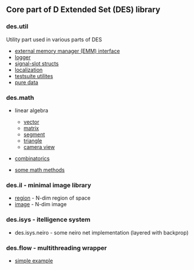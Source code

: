 ## Core part of D Extended Set (DES) library

### des.util

Utility part used in various parts of DES

- [external memory manager (EMM) interface](doc/des/util/emm.md)
- [logger](doc/des/util/logger.md)
- [signal-slot structs](doc/des/util/signal.md)
- [localization](doc/des/util/localization.md)
- [testsuite utilites](doc/des/util/testsuite.md)
- [pure data](doc/des/util/pdata.md)

### des.math 

- linear algebra

    - [vector](doc/des/math/linear/vector.md)
    - [matrix](doc/des/math/linear/matrix.md)
    - [segment](doc/des/math/linear/segment.md)
    - [triangle](doc/des/math/linear/triangle.md)
    - [camera view](doc/des/math/linear/view.md)

- [combinatorics](doc/des/math/combin.md)
- [some math methods](doc/des/math/method.md)

### des.il - minimal image library

- [region](doc/des/il/region.md) - N-dim region of space
- [image](doc/des/il/image.md) - N-dim image

### des.isys - itelligence system

- des.isys.neiro - some neiro net implementation (layered with backprop)

### des.flow - multithreading wrapper

- [simple example](example/flow/main.d)
